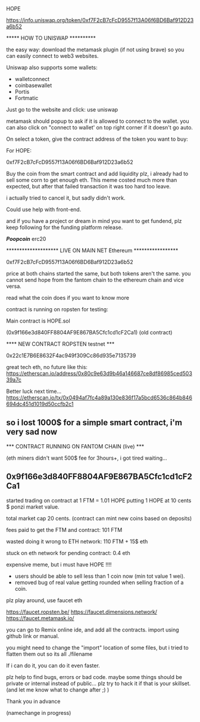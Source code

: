 HOPE


https://info.uniswap.org/token/0xf7F2cB7cFcD9557f13A06f6BD6Baf912D23a6b52



***** HOW TO UNISWAP **********

the easy way: download the metamask plugin (if not using brave) so you can easily connect to web3 websites.

Uniswap also supports some wallets:
- walletconnect
- coinbasewallet
- Portis
- Fortmatic


Just go to the website and click: use uniswap

metamask should popup to ask if it is allowed to connect to the wallet.
you can also click on "connect to wallet' on top right corner if it doesn't go auto.

On select a token, give the contract address of the token you want to buy:

For HOPE:

0xf7F2cB7cFcD9557f13A06f6BD6Baf912D23a6b52








Buy the coin from the smart contract and add liquidity plz, i already had to sell some corn to get enough eth.
This meme costed much more than expected, but after that failed transaction it was too hard too leave.

i actually tried to cancel it, but sadly didn't work. 

Could use help with front-end.

and if you have a project or dream  in mind you want to get fundend, plz keep following for the funding platform release.



***Poopcoin*** erc20


******************** LIVE ON MAIN NET Ethereum *****************

0xf7F2cB7cFcD9557f13A06f6BD6Baf912D23a6b52



price at both chains started the same, but both tokens aren't the same.
you cannot send hope from the fantom chain to the ethereum chain and vice versa.


read what the coin does if you want to know more

contract is running on ropsten for testing:

Main contract is HOPE.sol

(0x9f166e3d840FF8804AF9E867BA5Cfc1cd1cF2Ca1) (old contract)

**** NEW CONTRACT ROPSTEN  testnet ***

0x22c1E7B6E8632F4ac949f309Cc86d935e7135739




great tech eth, no future like this:
https://etherscan.io/address/0x80c9e63d9b46a146687ce8df86985ced50339a7c




Better luck next time... 
https://etherscan.io/tx/0x0494af7fc4a89a130e836f17a5bcd6536c864b846694dc451d1019d50ccfb2c1


so i lost 1000$ for a simple smart contract, i'm very sad now
----------------------------------------------------------------------


*** CONTRACT RUNNING ON FANTOM CHAIN (live) *** 

(eth miners didn't want 500$ fee for 3hours+, i got tired waiting...

0x9f166e3d840FF8804AF9E867BA5Cfc1cd1cF2Ca1
----------------------------------------------------------------------

started trading on contract at 1 FTM = 1.01 HOPE  putting 1 HOPE at 10 cents $ ponzi market value.

total market cap 20 cents. (contract can mint new coins based on deposits)

fees paid to get the FTM and contract: 101 FTM

wasted doing it wrong to ETH network: 110 FTM + 15$ eth

stuck on eth network for pending contract: 0.4 eth

expensive meme, but i must have HOPE !!!!

- users should be able to sell less than 1 coin now (min tot value 1 wei).
- removed bug of real value getting rounded when selling fraction of a coin.





plz play around, use faucet eth

https://faucet.ropsten.be/
https://faucet.dimensions.network/
https://faucet.metamask.io/



you can go to Remix online ide, and add all the contracts. import using github link or manual.

you might need to change the "import" location of some files, but i tried to flatten them out so its all ./filename

If i can do it, you can do it even faster.



plz help to find bugs, errors or bad code.
maybe some things should be private or internal instead of public... 
plz try to hack it if that is your skillset. (and let me know what to change after ;) )

Thank you in advance



(namechange in progress)
